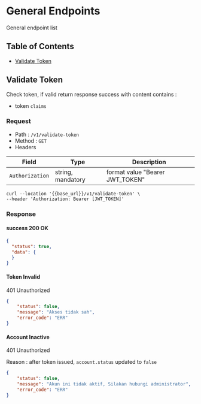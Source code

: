 # General Endpoints

General endpoint list

## Table of Contents

- [Validate Token](#validate-token)

## Validate Token

Check token, if valid return response success with content contains : 
- token `claims`


### Request

- Path : `/v1/validate-token`
- Method : `GET`
- Headers

| Field           | Type              | Description                     |
|-----------------|-------------------|---------------------------------|
| `Authorization` | string, mandatory | format value "Bearer JWT_TOKEN" |


```shell
curl --location '{{base_url}}/v1/validate-token' \
--header 'Authorization: Bearer [JWT_TOKEN]'
```

### Response

#### success 200 OK

```json
{
  "status": true,
  "data": {
  }
}
```

#### Token Invalid

401 Unauthorized

```json
{
    "status": false,
    "message": "Akses tidak sah",
    "error_code": "ERR"
}
```

#### Account Inactive

401 Unauthorized

Reason : after token issued, `account.status` updated to `false` 

```json
{
    "status": false,
    "message": "Akun ini tidak aktif, Silakan hubungi administrator",
    "error_code": "ERR"
}
```